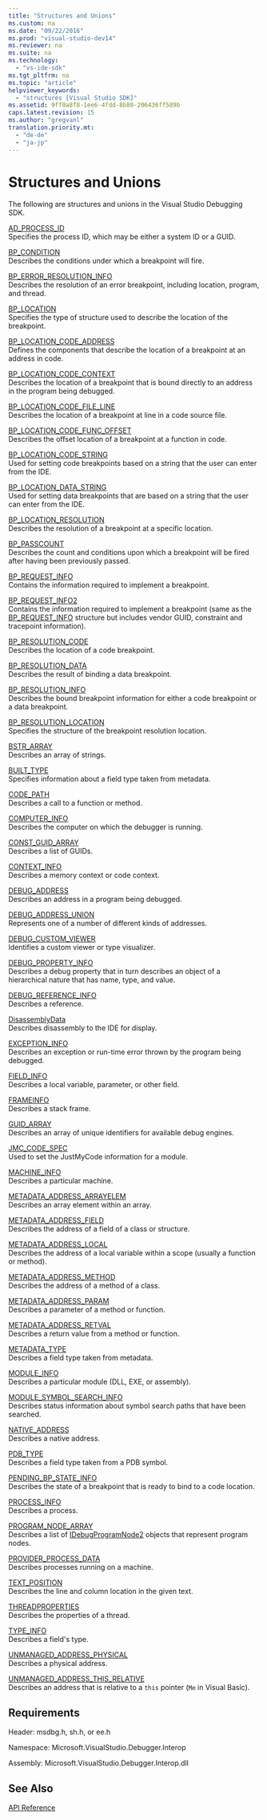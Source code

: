 ```yaml
---
title: "Structures and Unions"
ms.custom: na
ms.date: "09/22/2016"
ms.prod: "visual-studio-dev14"
ms.reviewer: na
ms.suite: na
ms.technology: 
  - "vs-ide-sdk"
ms.tgt_pltfrm: na
ms.topic: "article"
helpviewer_keywords: 
  - "structures [Visual Studio SDK]"
ms.assetid: 9ff0a8f8-1ee6-4fdd-8b80-206436ff589b
caps.latest.revision: 15
ms.author: "gregvanl"
translation.priority.mt: 
  - "de-de"
  - "ja-jp"
---
```

# Structures and Unions
The following are structures and unions in the Visual Studio Debugging SDK.  
  
 [AD_PROCESS_ID](../vs140/ad_process_id.md)  
 Specifies the process ID, which may be either a system ID or a GUID.  
  
 [BP_CONDITION](../vs140/bp_condition.md)  
 Describes the conditions under which a breakpoint will fire.  
  
 [BP_ERROR_RESOLUTION_INFO](../vs140/bp_error_resolution_info.md)  
 Describes the resolution of an error breakpoint, including location, program, and thread.  
  
 [BP_LOCATION](../vs140/bp_location.md)  
 Specifies the type of structure used to describe the location of the breakpoint.  
  
 [BP_LOCATION_CODE_ADDRESS](../vs140/bp_location_code_address.md)  
 Defines the components that describe the location of a breakpoint at an address in code.  
  
 [BP_LOCATION_CODE_CONTEXT](../vs140/bp_location_code_context.md)  
 Describes the location of a breakpoint that is bound directly to an address in the program being debugged.  
  
 [BP_LOCATION_CODE_FILE_LINE](../vs140/bp_location_code_file_line.md)  
 Describes the location of a breakpoint at line in a code source file.  
  
 [BP_LOCATION_CODE_FUNC_OFFSET](../vs140/bp_location_code_func_offset.md)  
 Describes the offset location of a breakpoint at a function in code.  
  
 [BP_LOCATION_CODE_STRING](../vs140/bp_location_code_string.md)  
 Used for setting code breakpoints based on a string that the user can enter from the IDE.  
  
 [BP_LOCATION_DATA_STRING](../vs140/bp_location_data_string.md)  
 Used for setting data breakpoints that are based on a string that the user can enter from the IDE.  
  
 [BP_LOCATION_RESOLUTION](../vs140/bp_location_resolution.md)  
 Describes the resolution of a breakpoint at a specific location.  
  
 [BP_PASSCOUNT](../vs140/bp_passcount.md)  
 Describes the count and conditions upon which a breakpoint will be fired after having been previously passed.  
  
 [BP_REQUEST_INFO](../vs140/bp_request_info.md)  
 Contains the information required to implement a breakpoint.  
  
 [BP_REQUEST_INFO2](../vs140/bp_request_info2.md)  
 Contains the information required to implement a breakpoint (same as the [BP_REQUEST_INFO](../vs140/bp_request_info.md) structure but includes vendor GUID, constraint and tracepoint information).  
  
 [BP_RESOLUTION_CODE](../vs140/bp_resolution_code.md)  
 Describes the location of a code breakpoint.  
  
 [BP_RESOLUTION_DATA](../vs140/bp_resolution_data.md)  
 Describes the result of binding a data breakpoint.  
  
 [BP_RESOLUTION_INFO](../vs140/bp_resolution_info.md)  
 Describes the bound breakpoint information for either a code breakpoint or a data breakpoint.  
  
 [BP_RESOLUTION_LOCATION](../vs140/bp_resolution_location.md)  
 Specifies the structure of the breakpoint resolution location.  
  
 [BSTR_ARRAY](../vs140/bstr_array.md)  
 Describes an array of strings.  
  
 [BUILT_TYPE](../vs140/built_type.md)  
 Specifies information about a field type taken from metadata.  
  
 [CODE_PATH](../vs140/code_path.md)  
 Describes a call to a function or method.  
  
 [COMPUTER_INFO](../vs140/computer_info.md)  
 Describes the computer on which the debugger is running.  
  
 [CONST_GUID_ARRAY](../vs140/const_guid_array.md)  
 Describes a list of GUIDs.  
  
 [CONTEXT_INFO](../vs140/context_info.md)  
 Describes a memory context or code context.  
  
 [DEBUG_ADDRESS](../vs140/debug_address.md)  
 Describes an address in a program being debugged.  
  
 [DEBUG_ADDRESS_UNION](../vs140/debug_address_union.md)  
 Represents one of a number of different kinds of addresses.  
  
 [DEBUG_CUSTOM_VIEWER](../vs140/debug_custom_viewer.md)  
 Identifies a custom viewer or type visualizer.  
  
 [DEBUG_PROPERTY_INFO](../vs140/debug_property_info.md)  
 Describes a debug property that in turn describes an object of a hierarchical nature that has name, type, and value.  
  
 [DEBUG_REFERENCE_INFO](../vs140/debug_reference_info.md)  
 Describes a reference.  
  
 [DisassemblyData](../vs140/disassemblydata.md)  
 Describes disassembly to the IDE for display.  
  
 [EXCEPTION_INFO](../vs140/exception_info.md)  
 Describes an exception or run-time error thrown by the program being debugged.  
  
 [FIELD_INFO](../vs140/field_info.md)  
 Describes a local variable, parameter, or other field.  
  
 [FRAMEINFO](../vs140/frameinfo.md)  
 Describes a stack frame.  
  
 [GUID_ARRAY](../vs140/guid_array.md)  
 Describes an array of unique identifiers for available debug engines.  
  
 [JMC_CODE_SPEC](../vs140/jmc_code_spec.md)  
 Used to set the JustMyCode information for a module.  
  
 [MACHINE_INFO](../vs140/machine_info.md)  
 Describes a particular machine.  
  
 [METADATA_ADDRESS_ARRAYELEM](../vs140/metadata_address_arrayelem.md)  
 Describes an array element within an array.  
  
 [METADATA_ADDRESS_FIELD](../vs140/metadata_address_field.md)  
 Describes the address of a field of a class or structure.  
  
 [METADATA_ADDRESS_LOCAL](../vs140/metadata_address_local.md)  
 Describes the address of a local variable within a scope (usually a function or method).  
  
 [METADATA_ADDRESS_METHOD](../vs140/metadata_address_method.md)  
 Describes the address of a method of a class.  
  
 [METADATA_ADDRESS_PARAM](../vs140/metadata_address_param.md)  
 Describes a parameter of a method or function.  
  
 [METADATA_ADDRESS_RETVAL](../vs140/metadata_address_retval.md)  
 Describes a return value from a method or function.  
  
 [METADATA_TYPE](../vs140/metadata_type.md)  
 Describes a field type taken from metadata.  
  
 [MODULE_INFO](../vs140/module_info.md)  
 Describes a particular module (DLL, EXE, or assembly).  
  
 [MODULE_SYMBOL_SEARCH_INFO](../vs140/module_symbol_search_info.md)  
 Describes status information about symbol search paths that have been searched.  
  
 [NATIVE_ADDRESS](../vs140/native_address.md)  
 Describes a native address.  
  
 [PDB_TYPE](../vs140/pdb_type.md)  
 Describes a field type taken from a PDB symbol.  
  
 [PENDING_BP_STATE_INFO](../vs140/pending_bp_state_info.md)  
 Describes the state of a breakpoint that is ready to bind to a code location.  
  
 [PROCESS_INFO](../vs140/process_info.md)  
 Describes a process.  
  
 [PROGRAM_NODE_ARRAY](../vs140/program_node_array.md)  
 Describes a list of [IDebugProgramNode2](../vs140/idebugprogramnode2.md) objects that represent program nodes.  
  
 [PROVIDER_PROCESS_DATA](../vs140/provider_process_data.md)  
 Describes processes running on a machine.  
  
 [TEXT_POSITION](../vs140/text_position.md)  
 Describes the line and column location in the given text.  
  
 [THREADPROPERTIES](../vs140/threadproperties.md)  
 Describes the properties of a thread.  
  
 [TYPE_INFO](../vs140/type_info.md)  
 Describes a field's type.  
  
 [UNMANAGED_ADDRESS_PHYSICAL](../vs140/unmanaged_address_physical.md)  
 Describes a physical address.  
  
 [UNMANAGED_ADDRESS_THIS_RELATIVE](../vs140/unmanaged_address_this_relative.md)  
 Describes an address that is relative to a `this` pointer (`Me` in Visual Basic).  
  
## Requirements  
 Header: msdbg.h, sh.h, or ee.h  
  
 Namespace: Microsoft.VisualStudio.Debugger.Interop  
  
 Assembly: Microsoft.VisualStudio.Debugger.Interop.dll  
  
## See Also  
 [API Reference](../vs140/api-reference--visual-studio-debugging-.md)